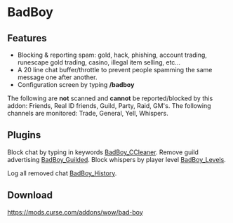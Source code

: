# BadBoy

## Features
* Blocking & reporting spam: gold, hack, phishing, account trading, runescape gold trading, casino, illegal item selling, etc...
* A 20 line chat buffer/throttle to prevent people spamming the same message one after another.
* Configuration screen by typing **/badboy**

The following are **not** scanned and **cannot** be reported/blocked by this addon: Friends, Real ID friends, Guild, Party, Raid, GM's.
The following channels are monitored: Trade, General, Yell, Whispers.

## Plugins

Block chat by typing in keywords [BadBoy_CCleaner](http://www.curse.com/addons/wow/badboy_ccleaner).
Remove guild advertising [BadBoy_Guilded](http://www.curse.com/addons/wow/badboy_guilded).
Block whispers by player level [BadBoy_Levels](http://www.curse.com/addons/wow/badboy_levels).

Log all removed chat [BadBoy_History](http://www.curse.com/addons/wow/badboy_history).

## Download
https://mods.curse.com/addons/wow/bad-boy